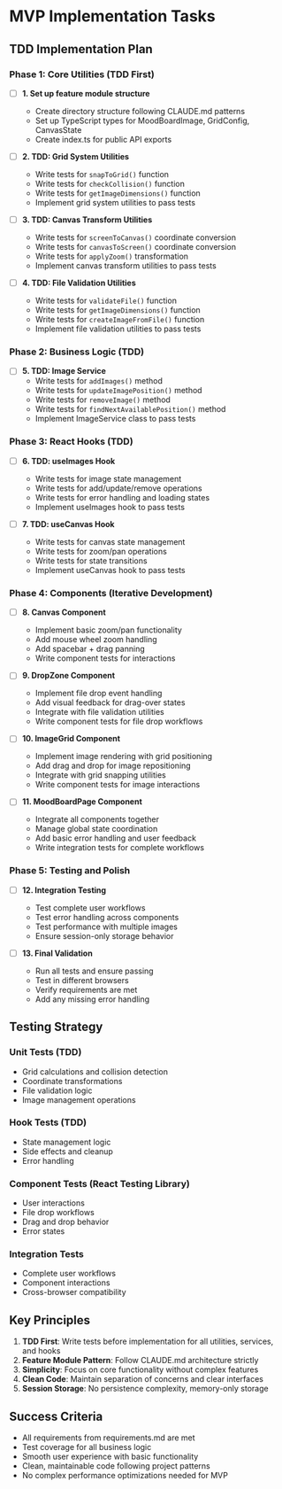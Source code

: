 # MVP Implementation Tasks

## TDD Implementation Plan

### Phase 1: Core Utilities (TDD First)

- [ ] **1. Set up feature module structure**
  - Create directory structure following CLAUDE.md patterns
  - Set up TypeScript types for MoodBoardImage, GridConfig, CanvasState
  - Create index.ts for public API exports

- [ ] **2. TDD: Grid System Utilities**
  - Write tests for `snapToGrid()` function
  - Write tests for `checkCollision()` function  
  - Write tests for `getImageDimensions()` function
  - Implement grid system utilities to pass tests

- [ ] **3. TDD: Canvas Transform Utilities**
  - Write tests for `screenToCanvas()` coordinate conversion
  - Write tests for `canvasToScreen()` coordinate conversion
  - Write tests for `applyZoom()` transformation
  - Implement canvas transform utilities to pass tests

- [ ] **4. TDD: File Validation Utilities**
  - Write tests for `validateFile()` function
  - Write tests for `getImageDimensions()` function
  - Write tests for `createImageFromFile()` function
  - Implement file validation utilities to pass tests

### Phase 2: Business Logic (TDD)

- [ ] **5. TDD: Image Service**
  - Write tests for `addImages()` method
  - Write tests for `updateImagePosition()` method
  - Write tests for `removeImage()` method
  - Write tests for `findNextAvailablePosition()` method
  - Implement ImageService class to pass tests

### Phase 3: React Hooks (TDD)

- [ ] **6. TDD: useImages Hook**
  - Write tests for image state management
  - Write tests for add/update/remove operations
  - Write tests for error handling and loading states
  - Implement useImages hook to pass tests

- [ ] **7. TDD: useCanvas Hook**
  - Write tests for canvas state management
  - Write tests for zoom/pan operations
  - Write tests for state transitions
  - Implement useCanvas hook to pass tests

### Phase 4: Components (Iterative Development)

- [ ] **8. Canvas Component**
  - Implement basic zoom/pan functionality
  - Add mouse wheel zoom handling
  - Add spacebar + drag panning
  - Write component tests for interactions

- [ ] **9. DropZone Component**
  - Implement file drop event handling
  - Add visual feedback for drag-over states
  - Integrate with file validation utilities
  - Write component tests for file drop workflows

- [ ] **10. ImageGrid Component**
  - Implement image rendering with grid positioning
  - Add drag and drop for image repositioning
  - Integrate with grid snapping utilities
  - Write component tests for image interactions

- [ ] **11. MoodBoardPage Component**
  - Integrate all components together
  - Manage global state coordination
  - Add basic error handling and user feedback
  - Write integration tests for complete workflows

### Phase 5: Testing and Polish

- [ ] **12. Integration Testing**
  - Test complete user workflows
  - Test error handling across components
  - Test performance with multiple images
  - Ensure session-only storage behavior

- [ ] **13. Final Validation**
  - Run all tests and ensure passing
  - Test in different browsers
  - Verify requirements are met
  - Add any missing error handling

## Testing Strategy

### Unit Tests (TDD)
- Grid calculations and collision detection
- Coordinate transformations  
- File validation logic
- Image management operations

### Hook Tests (TDD)
- State management logic
- Side effects and cleanup
- Error handling

### Component Tests (React Testing Library)
- User interactions
- File drop workflows
- Drag and drop behavior
- Error states

### Integration Tests
- Complete user workflows
- Component interactions
- Cross-browser compatibility

## Key Principles

1. **TDD First**: Write tests before implementation for all utilities, services, and hooks
2. **Feature Module Pattern**: Follow CLAUDE.md architecture strictly
3. **Simplicity**: Focus on core functionality without complex features
4. **Clean Code**: Maintain separation of concerns and clear interfaces
5. **Session Storage**: No persistence complexity, memory-only storage

## Success Criteria

- All requirements from requirements.md are met
- Test coverage for all business logic
- Smooth user experience with basic functionality
- Clean, maintainable code following project patterns
- No complex performance optimizations needed for MVP